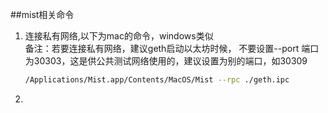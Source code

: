 ##mist相关命令
1. 连接私有网络,以下为mac的命令，windows类似  
备注：若要连接私有网络，建议geth启动以太坊时候，
不要设置--port 端口为30303，这是供公共测试网络使用的，建议设置为别的端口，如30309
    ```bash
    /Applications/Mist.app/Contents/MacOS/Mist --rpc ./geth.ipc
    ```
2. 
